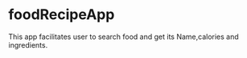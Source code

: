 # foodRecipeApp
This app facilitates user to search food and get its Name,calories and ingredients.
